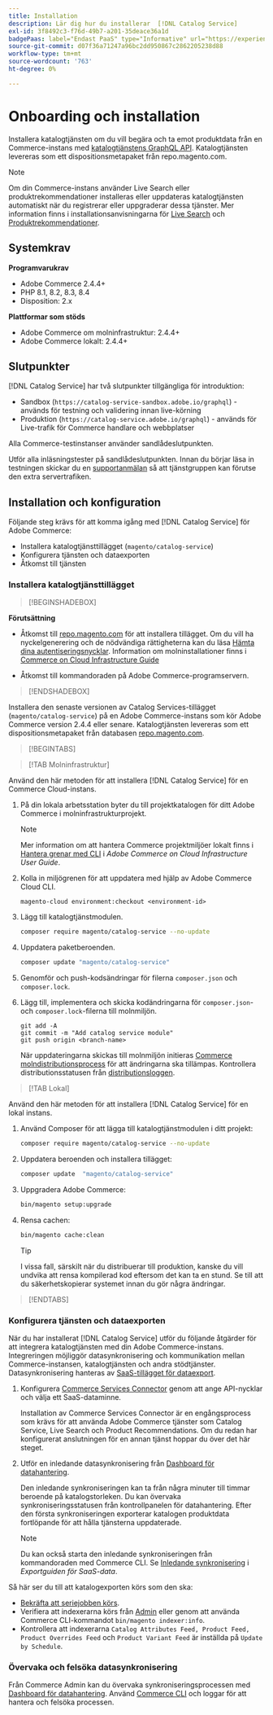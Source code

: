 ```yaml
---
title: Installation
description: Lär dig hur du installerar  [!DNL Catalog Service]
exl-id: 3f8492c3-f76d-49b7-a201-35deace36a1d
badgePaas: label="Endast PaaS" type="Informative" url="https://experienceleague.adobe.com/sv/docs/commerce/user-guides/product-solutions" tooltip="Gäller endast Adobe Commerce i molnprojekt (Adobe-hanterad PaaS-infrastruktur) och lokala projekt."
source-git-commit: d07f36a71247a96bc2dd950867c2862205238d88
workflow-type: tm+mt
source-wordcount: '763'
ht-degree: 0%

---
```


# Onboarding och installation

Installera katalogtjänsten om du vill begära och ta emot produktdata från en Commerce-instans med [katalogtjänstens GraphQL API](https://developer.adobe.com/commerce/webapi/graphql/schema/catalog-service/). Katalogtjänsten levereras som ett dispositionsmetapaket från repo.magento.com.

>[!NOTE]
>
>Om din Commerce-instans använder Live Search eller produktrekommendationer installeras eller uppdateras katalogtjänsten automatiskt när du registrerar eller uppgraderar dessa tjänster. Mer information finns i installationsanvisningarna för [Live Search](https://experienceleague.adobe.com/sv/docs/commerce/live-search/install) och [Produktrekommendationer](https://experienceleague.adobe.com/sv/docs/commerce/product-recommendations/getting-started/install-configure).


## Systemkrav

**Programvarukrav**

- Adobe Commerce 2.4.4+
- PHP 8.1, 8.2, 8.3, 8.4
- Disposition: 2.x

**Plattformar som stöds**

- Adobe Commerce om molninfrastruktur: 2.4.4+
- Adobe Commerce lokalt: 2.4.4+

## Slutpunkter

[!DNL Catalog Service] har två slutpunkter tillgängliga för introduktion:

- Sandbox (`https://catalog-service-sandbox.adobe.io/graphql`) - används för testning och validering innan live-körning
- Produktion (`https://catalog-service.adobe.io/graphql`) - används för Live-trafik för Commerce handlare och webbplatser

Alla Commerce-testinstanser använder sandlådeslutpunkten.

Utför alla inläsningstester på sandlådeslutpunkten. Innan du börjar läsa in testningen skickar du en [supportanmälan](https://experienceleague.adobe.com/docs/commerce-knowledge-base/kb/help-center-guide/magento-help-center-user-guide.html?lang=sv-SE#submit-ticket) så att tjänstgruppen kan förutse den extra servertrafiken.

## Installation och konfiguration

Följande steg krävs för att komma igång med [!DNL Catalog Service] för Adobe Commerce:

- Installera katalogtjänsttillägget (`magento/catalog-service`)
- Konfigurera tjänsten och dataexporten
- Åtkomst till tjänsten

### Installera katalogtjänsttillägget

>[!BEGINSHADEBOX]

**Förutsättning**

- Åtkomst till [repo.magento.com](https://repo.magento.com) för att installera tillägget. Om du vill ha nyckelgenerering och de nödvändiga rättigheterna kan du läsa [Hämta dina autentiseringsnycklar](https://experienceleague.adobe.com/sv/docs/commerce-operations/installation-guide/prerequisites/authentication-keys). Information om molninstallationer finns i [Commerce on Cloud Infrastructure Guide](https://experienceleague.adobe.com/sv/docs/commerce-cloud-service/user-guide/develop/authentication-keys)

- Åtkomst till kommandoraden på Adobe Commerce-programservern.

>[!ENDSHADEBOX]

Installera den senaste versionen av Catalog Services-tillägget (`magento/catalog-service`) på en Adobe Commerce-instans som kör Adobe Commerce version 2.4.4 eller senare. Katalogtjänsten levereras som ett dispositionsmetapaket från databasen [repo.magento.com](https://repo.magento.com).

>[!BEGINTABS]

>[!TAB Molninfrastruktur]

Använd den här metoden för att installera [!DNL Catalog Service] för en Commerce Cloud-instans.

1. På din lokala arbetsstation byter du till projektkatalogen för ditt Adobe Commerce i molninfrastrukturprojekt.

   >[!NOTE]
   >
   >Mer information om att hantera Commerce projektmiljöer lokalt finns i [Hantera grenar med CLI](https://experienceleague.adobe.com/sv/docs/commerce-cloud-service/user-guide/develop/cli-branches) i _Adobe Commerce on Cloud Infrastructure User Guide_.

1. Kolla in miljögrenen för att uppdatera med hjälp av Adobe Commerce Cloud CLI.

   ```shell
   magento-cloud environment:checkout <environment-id>
   ```

1. Lägg till katalogtjänstmodulen.

   ```bash
   composer require magento/catalog-service --no-update
   ```

1. Uppdatera paketberoenden.

   ```bash
   composer update "magento/catalog-service"
   ```

1. Genomför och push-kodsändringar för filerna `composer.json` och `composer.lock`.

1. Lägg till, implementera och skicka kodändringarna för `composer.json`- och `composer.lock`-filerna till molnmiljön.

   ```shell
   git add -A
   git commit -m "Add catalog service module"
   git push origin <branch-name>
   ```

   När uppdateringarna skickas till molnmiljön initieras [Commerce molndistributionsprocess](https://experienceleague.adobe.com/sv/docs/commerce-cloud-service/user-guide/develop/deploy/process) för att ändringarna ska tillämpas. Kontrollera distributionsstatusen från [distributionsloggen](https://experienceleague.adobe.com/sv/docs/commerce-cloud-service/user-guide/develop/test/log-locations#deploy-log).

>[!TAB Lokal]

Använd den här metoden för att installera [!DNL Catalog Service] för en lokal instans.

1. Använd Composer för att lägga till katalogtjänstmodulen i ditt projekt:

   ```bash
   composer require magento/catalog-service --no-update
   ```

1. Uppdatera beroenden och installera tillägget:

   ```bash
   composer update  "magento/catalog-service"
   ```

1. Uppgradera Adobe Commerce:

   ```bash
   bin/magento setup:upgrade
   ```

1. Rensa cachen:

   ```bash
   bin/magento cache:clean
   ```

   >[!TIP]
   >
   >I vissa fall, särskilt när du distribuerar till produktion, kanske du vill undvika att rensa kompilerad kod eftersom det kan ta en stund. Se till att du säkerhetskopierar systemet innan du gör några ändringar.

>[!ENDTABS]

### Konfigurera tjänsten och dataexporten

När du har installerat [!DNL Catalog Service] utför du följande åtgärder för att integrera katalogtjänsten med din Adobe Commerce-instans. Integreringen möjliggör datasynkronisering och kommunikation mellan Commerce-instansen, katalogtjänsten och andra stödtjänster. Datasynkronisering hanteras av [SaaS-tillägget för dataexport](../data-export/overview.md).

1. Konfigurera [Commerce Services Connector](https://experienceleague.adobe.com/sv/docs/commerce/user-guides/integration-services/saas) genom att ange API-nycklar och välja ett SaaS-dataminne.

   Installation av Commerce Services Connector är en engångsprocess som krävs för att använda Adobe Commerce tjänster som Catalog Service, Live Search och Product Recommendations. Om du redan har konfigurerat anslutningen för en annan tjänst hoppar du över det här steget.

1. Utför en inledande datasynkronisering från [Dashboard för datahantering](https://experienceleague.adobe.com/sv/docs/commerce-admin/systems/data-transfer/data-dashboard).

   Den inledande synkroniseringen kan ta från några minuter till timmar beroende på katalogstorleken. Du kan övervaka synkroniseringsstatusen från kontrollpanelen för datahantering. Efter den första synkroniseringen exporterar katalogen produktdata fortlöpande för att hålla tjänsterna uppdaterade.

   >[!NOTE]
   >
   >Du kan också starta den inledande synkroniseringen från kommandoraden med Commerce CLI. Se [Inledande synkronisering](../data-export/data-export-cli-commands.md#initial-sync) i _Exportguiden för SaaS-data_.

Så här ser du till att katalogexporten körs som den ska:

- [Bekräfta att seriejobben körs](https://experienceleague.adobe.com/sv/docs/commerce-knowledge-base/kb/troubleshooting/miscellaneous/cron-readiness-check-issues).
- Verifiera att indexerarna körs från [Admin](https://experienceleague.adobe.com/sv/docs/commerce-admin/systems/tools/index-management) eller genom att använda Commerce CLI-kommandot `bin/magento indexer:info`.
- Kontrollera att indexerarna `Catalog Attributes Feed, Product Feed, Product Overrides Feed` och `Product Variant Feed` är inställda på `Update by Schedule`.

### Övervaka och felsöka datasynkronisering

Från Commerce Admin kan du övervaka synkroniseringsprocessen med [Dashboard för datahantering](https://experienceleague.adobe.com/sv/docs/commerce-admin/systems/data-transfer/data-dashboard). Använd [Commerce CLI](../data-export/data-export-cli-commands.md#troubleshooting) och loggar för att hantera och felsöka processen.
